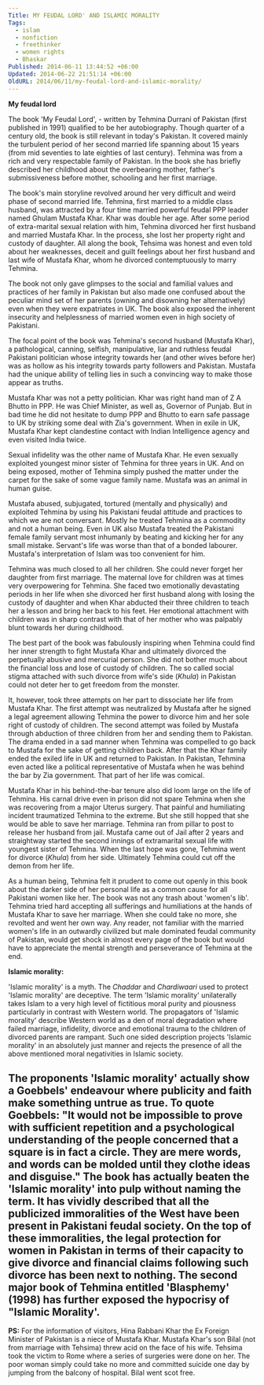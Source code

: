 ```yaml
---
Title: MY FEUDAL LORD' AND ISLAMIC MORALITY
Tags:
  - islam
  - nonfiction
  - freethinker
  - women rights
  - Bhaskar
Published: 2014-06-11 13:44:52 +06:00
Updated: 2014-06-22 21:51:14 +06:00
OldURL: 2014/06/11/my-feudal-lord-and-islamic-morality/
---
```


**My feudal lord**

The book 'My Feudal Lord', - written by Tehmina Durrani of Pakistan (first published in 1991) qualified to be her autobiography. Though quarter of a century old, the book is still relevant in today's Pakistan. It covered mainly the turbulent period of her second married life spanning about 15 years (from mid seventies to late eighties of last century). Tehmina was from a rich and very respectable family of Pakistan. In the book she has briefly described her childhood about the overbearing mother, father's submissiveness before mother, schooling and her first marriage. 

The book's main storyline revolved around her very difficult and weird phase of second married life. Tehmina, first married to a middle class husband, was attracted by a four time married powerful feudal PPP leader named Ghulam Mustafa Khar. Khar was double her age. After some period of extra-marital sexual relation with him, Tehmina divorced her first husband and married Mustafa Khar. In the process, she lost her property right and custody of daughter. All along the book, Tehsima was honest and even told about her weaknesses, deceit and guilt feelings about her first husband and last wife of Mustafa Khar, whom he divorced contemptuously to marry Tehmina.   

The book not only gave glimpses to the social and familial values and practices of her family in Pakistan but also made one confused about the peculiar mind set of her parents (owning and disowning her alternatively) even when they were expatriates in UK. The book also exposed the inherent insecurity and helplessness of married women even in high society of Pakistani.

The focal point of the book was Tehmina's second husband (Mustafa Khar), a pathological, canning, selfish, manipulative, liar and ruthless feudal Pakistani politician whose integrity towards her (and other wives before her) was as hollow as his integrity towards party followers and Pakistan. Mustafa had the unique ability of telling lies in such a convincing way to make those appear as truths. 

Mustafa Khar was not a petty politician. Khar was right hand man of Z A Bhutto in PPP. He was Chief Minister, as well as, Governor of Punjab. But in bad time he did not hesitate to dump PPP and Bhutto to earn safe passage to UK by striking some deal with Zia's government. When in exile in UK, Mustafa Khar kept clandestine contact with Indian Intelligence agency and even visited India twice.

Sexual infidelity was the other name of Mustafa Khar. He even sexually exploited youngest minor sister of Tehmina for three years in UK. And on being exposed, mother of Tehmina simply pushed the matter under the carpet for the sake of some vague family name.  Mustafa was an animal in human guise. 

Mustafa abused, subjugated, tortured (mentally and physically) and exploited Tehmina by using his Pakistani feudal attitude and practices to which we are not conversant. Mostly he treated Tehmina as a commodity and not a human being. Even in UK also Mustafa treated the Pakistani female family servant most inhumanly by beating and kicking her for any small mistake. Servant's life was worse than that of a bonded labourer. Mustafa's interpretation of Islam was too convenient for him. 

Tehmina was much closed to all her children. She could never forget her daughter from first marriage. The maternal love for children was at times very overpowering for Tehmina. She faced two emotionally devastating periods in her life when she divorced her first husband along with losing the custody of daughter and when Khar abducted their three children to teach her a lesson and bring her back to his feet. Her emotional attachment with children was in sharp contrast with that of her mother who was palpably blunt towards her during childhood.

The best part of the book was fabulously inspiring when Tehmina could find her inner strength to fight Mustafa Khar and ultimately divorced the perpetually abusive and mercurial person. She did not bother much about the financial loss and lose of custody of children. The so called social stigma attached with such divorce from wife's side (<em>Khula</em>) in Pakistan could not deter her to get freedom from the monster. 

It, however, took three attempts on her part to dissociate her life from Mustafa Khar. The first attempt was neutralized by Mustafa after he signed a legal agreement allowing Tehmina the power to divorce him and her sole right of custody of children. The second attempt was foiled by Mustafa through abduction of three children from her and sending them to Pakistan. The drama ended in a sad manner when Tehmina was compelled to go back to Mustafa for the sake of getting children back. After that the Khar family ended the exiled life in UK and returned to Pakistan. In Pakistan, Tehmina even acted like a political representative of Mustafa when he was behind the bar by Zia government. That part of her life was comical. 

Mustafa Khar in his behind-the-bar tenure also did loom large on the life of Tehmina. His carnal drive even in prison did not spare Tehmina when she was recovering from a major Uterus surgery. That painful and humiliating incident traumatized Tehmina to the extreme. But she still hopped that she would be able to save her marriage. Tehmina ran from pillar to post to release her husband from jail. Mustafa came out of Jail after 2 years and straightway started the second innings of extramarital sexual life with youngest sister of Tehmina. When the last hope was gone, Tehmina went for divorce (<em>Khula</em>) from her side. Ultimately Tehmina could cut off the demon from her life. 

As a human being, Tehmina felt it prudent to come out openly in this book about the darker side of her personal life as a common cause for all Pakistani women like her.  The book was not any trash about 'women's lib'. Tehmina tried hard accepting all sufferings and humiliations at the hands of Mustafa Khar to save her marriage. When she could take no more, she revolted and went her own way. Any reader, not familiar with the married women's life in an outwardly civilized but male dominated feudal community of Pakistan, would get shock in almost every page of the book but would have to appreciate the mental strength and perseverance of Tehmina at the end.

**Islamic morality:**

'Islamic morality' is a myth. The <em>Chaddar</em> and <em>Chardiwaari</em> used to protect 'Islamic morality' are deceptive. The term 'Islamic morality' unilaterally takes Islam to a very high level of fictitious moral purity and piousness particularly in contrast with Western world. The propagators of 'Islamic morality' describe Western world as a den of moral degradation where failed marriage, infidelity, divorce and emotional trauma to the children of divorced parents are rampant. Such one sided description projects 'Islamic morality' in an absolutely just manner and rejects the presence of all the above mentioned moral negativities in Islamic society. 

The proponents 'Islamic morality' actually show a Goebbels' endeavour where publicity and faith make something untrue as true. To quote Goebbels: "It would not be impossible to prove with sufficient repetition and a psychological understanding of the people concerned that a square is in fact a circle. They are mere words, and words can be molded until they clothe ideas and disguise." The book has actually beaten the 'Islamic morality' into pulp without naming the term. It has vividly described that all the publicized immoralities of the West have been present in Pakistani feudal society. On the top of these immoralities, the legal protection for women in Pakistan in terms of their capacity to give divorce and financial claims following such divorce has been next to nothing. The second major book of Tehmina entitled 'Blasphemy' (1998) has further exposed the hypocrisy of "Islamic Morality'.
------------------------------------------------------------
**PS:** For the information of visitors, Hina Rabbani Khar the Ex Foreign Minister of Pakistan is a niece of Mustafa Khar. Mustafa Khar's son Bilal (not from marriage with Tehsima) threw acid on the face of his wife. Tehsima took the victim to Rome where a series of surgeries were done on her. The poor woman simply could take no more and committed suicide one day by jumping from the balcony of hospital. Bilal went scot free. 
